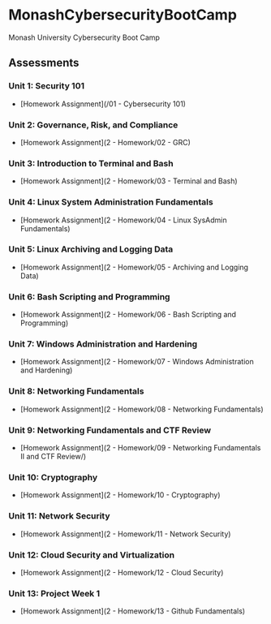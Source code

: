 # MonashCybersecurityBootCamp
Monash University Cybersecurity Boot Camp
## Assessments
### Unit 1: Security 101
- [Homework Assignment](/01 - Cybersecurity 101)

### Unit 2: Governance, Risk, and Compliance
- [Homework Assignment](2 - Homework/02 - GRC)

### Unit 3: Introduction to Terminal and Bash
- [Homework Assignment](2 - Homework/03 - Terminal and Bash)

### Unit 4: Linux System Administration Fundamentals
- [Homework Assignment](2 - Homework/04 - Linux SysAdmin Fundamentals)

### Unit 5: Linux Archiving and Logging Data
- [Homework Assignment](2 - Homework/05 - Archiving and Logging Data)

### Unit 6: Bash Scripting and Programming
- [Homework Assignment](2 - Homework/06 - Bash Scripting and Programming)

### Unit 7: Windows Administration and Hardening
- [Homework Assignment](2 - Homework/07 - Windows Administration and Hardening)

### Unit 8: Networking Fundamentals
- [Homework Assignment](2 - Homework/08 - Networking Fundamentals)

### Unit 9: Networking Fundamentals and CTF Review
- [Homework Assignment](2 - Homework/09 - Networking Fundamentals II and CTF Review/)

### Unit 10: Cryptography
- [Homework Assignment](2 - Homework/10 - Cryptography)

### Unit 11: Network Security
- [Homework Assignment](2 - Homework/11 - Network Security)

### Unit 12: Cloud Security and Virtualization
- [Homework Assignment](2 - Homework/12 - Cloud Security)

### Unit 13: Project Week 1
- [Homework Assignment](2 - Homework/13 - Github Fundamentals)
<!--
### Unit 14: Web Development
- [~~Homework Assignment~~](2 - Homework/14 - Web Development)

### Unit 15: Web Vulnerabilities and Hardening
- [~~Homework Assignment~~](2 - Homework/15 - Web Vulnerabilities and Hardening)

### Unit 16: Penetration Testing 1
- [~~Homework Assignment~~](2 - Homework/16 - Penetration Testing)

### Unit 17: Penetration Testing 2
- [~~Homework Assignment~~](2 - Homework/17 - Penetration Testing 2)

### Unit 18: SIEMs
- [~~Homework Assignment~~](2 - Homework/18 - SIEMs)

### Unit 19: SIEMs 2
- [~~Homework Assignment~~](2 - Homework/19 - SIEMs 2)

### Unit 20: Project Week 2
- [~~Day 1-3~~](1 - Lesson Plans/20 - Red vs. Blue Project)

### Unit 21: Digital Forensics
- [~~Homework Assignment~~](2 - Homework/21 - Digital Forensics)

### Unit 22: Certification Prep
- [~~Homework Assignment~~](2 - Homework/22 - Certification Prep)

### Unit 23: Career Prep
- [~~Homework Assignment~~](2 - Homework/23 - Career Prep/)
>